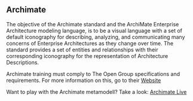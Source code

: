 ## Archimate
The objective of the Archimate standard and the ArchiMate Enterprise Architecture modeling language, is to be a visual language with a set of default iconography for describing, analyzing, and communicating many concerns of Enterprise Architectures as they change over time. The standard provides a set of entities and relationships with their corresponding iconography for the representation of Architecture Descriptions.

Archimate training must comply to The Open Group specifications and requirements. For more information on this, go to their [Website](http://www.opengroup.org/certifications/archimate/training)

Want to play with the Archimate metamodell?  Take a look: <a href= "https://app.ardoq.com/presentation/capgemini/583bdceb72fa6d6f4bb73c8d/slide/0/" target="_blank">Archimate Live</a>
